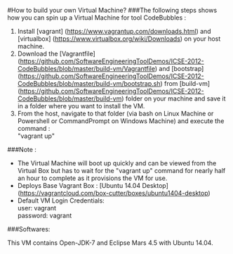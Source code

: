 #How to build your own Virtual Machine?
###The following steps shows how you can spin up a Virtual Machine for tool CodeBubbles :

1. Install [vagrant] (https://www.vagrantup.com/downloads.html) and [virtualbox] (https://www.virtualbox.org/wiki/Downloads) on your host machine.
2. Download the [Vagrantfile] (https://github.com/SoftwareEngineeringToolDemos/ICSE-2012-CodeBubbles/blob/master/build-vm/Vagrantfile) and [bootstrap] (https://github.com/SoftwareEngineeringToolDemos/ICSE-2012-CodeBubbles/blob/master/build-vm/bootstrap.sh) from [build-vm] (https://github.com/SoftwareEngineeringToolDemos/ICSE-2012-CodeBubbles/blob/master/build-vm) folder on your machine and save it in a folder where you want to install the VM.
3. From the host, navigate to that folder (via bash on Linux Machine or Powershell or CommandPrompt on Windows Machine) and execute the command :  
      "vagrant up"

###Note :
 -  The Virtual Machine will boot up quickly and can be viewed from the Virtual Box but has to wait for the "vagrant up" command for nearly half an hour to complete as it provisions the VM for use.
 -  Deploys Base Vagrant Box : [Ubuntu 14.04 Desktop] (https://vagrantcloud.com/box-cutter/boxes/ubuntu1404-desktop)
 -  Default VM Login Credentials:  
      user: vagrant  
      password: vagrant

###Softwares:

This VM contains Open-JDK-7 and Eclipse Mars 4.5 with Ubuntu 14.04.
